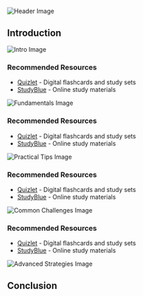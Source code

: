 # 


![Header Image](https://fal.media/files/monkey/E8gNrZ6WhPAIAN55mH_IX.png)

## Introduction


![Intro Image](https://fal.media/files/elephant/WSLBJbNaPL7NWmYeXcxOW.png)



### Recommended Resources
- [Quizlet](https://quizlet.com/) - Digital flashcards and study sets
- [StudyBlue](https://www.studyblue.com/) - Online study materials


![Fundamentals Image](https://fal.media/files/zebra/2jvo2JT6h-FjvUYwEVYz4.png)



### Recommended Resources
- [Quizlet](https://quizlet.com/) - Digital flashcards and study sets
- [StudyBlue](https://www.studyblue.com/) - Online study materials


![Practical Tips Image](https://fal.media/files/panda/UNYEa9tQolQF7Ww5yqc82.png)



### Recommended Resources
- [Quizlet](https://quizlet.com/) - Digital flashcards and study sets
- [StudyBlue](https://www.studyblue.com/) - Online study materials


![Common Challenges Image](https://fal.media/files/zebra/4Xg7PFfiYnT5kuXLPDr5C.png)



### Recommended Resources
- [Quizlet](https://quizlet.com/) - Digital flashcards and study sets
- [StudyBlue](https://www.studyblue.com/) - Online study materials


![Advanced Strategies Image](https://fal.media/files/zebra/PjpOOqBh3twm3N2Zqu5DP.png)

## Conclusion

